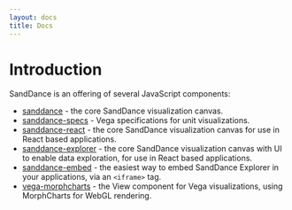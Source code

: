```yaml
---
layout: docs
title: Docs
---
```


# Introduction

SandDance is an offering of several JavaScript components:

* [sanddance](sanddance/v4) - the core SandDance visualization canvas.
* [sanddance-specs](sanddance-specs/v1) - Vega specifications for unit visualizations.
* [sanddance-react](sanddance-react/v4) - the core SandDance visualization canvas for use in React based applications.
* [sanddance-explorer](sanddance-explorer/v4) - the core SandDance visualization canvas with UI to enable data exploration, for use in React based applications.
* [sanddance-embed](sanddance-embed/v4) - the easiest way to embed SandDance Explorer in your applications, via an `<iframe>` tag.
* [vega-morphcharts](vega-morphcharts/v1) - the View component for Vega visualizations, using MorphCharts for WebGL rendering.
